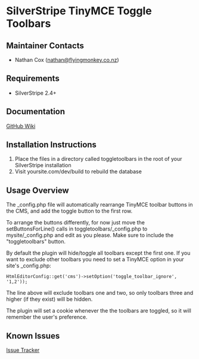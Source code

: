 SilverStripe TinyMCE Toggle Toolbars
===================================

Maintainer Contacts
-------------------
*  Nathan Cox (<nathan@flyingmonkey.co.nz>)

Requirements
------------
* SilverStripe 2.4+

Documentation
-------------
[GitHub Wiki](https://github.com/nathancox/silverstripe-toggletoolbars)

Installation Instructions
-------------------------

1. Place the files in a directory called toggletoolbars in the root of your SilverStripe installation
2. Visit yoursite.com/dev/build to rebuild the database

Usage Overview
--------------

The _config.php file will automatically rearrange TinyMCE toolbar buttons in the CMS, and add the toggle button to the first row.

To arrange the buttons differently, for now just move the setButtonsForLine() calls in toggletoolbars/_config.php to mysite/_config.php and edit as you please.  Make sure to include the "toggletoolbars" button.

By default the plugin will hide/toggle all toolbars except the first one.  If you want to exclude other toolbars you need to set a TinyMCE option in your site's _config.php:

	HtmlEditorConfig::get('cms')->setOption('toggle_toolbar_ignore', '1,2'));
	
The line above will exclude toolbars one and two, so only toolbars three and higher (if they exist) will be hidden.

The plugin will set a cookie whenever the the toolbars are toggled, so it will remember the user's preference.



Known Issues
------------
[Issue Tracker](https://github.com/nathancox/silverstripe-toggletoolbars/issues)